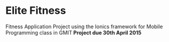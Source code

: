 <h1>Elite Fitness</h1>
<p>
Fitness Application Project using the Ionics framework for Mobile Programming class in GMIT<b>
Project due 30th April 2015
</p>